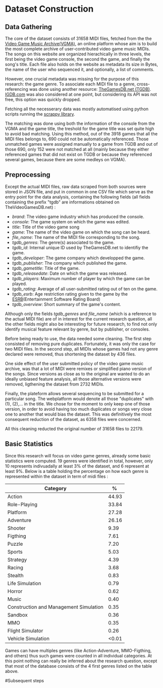 # Dataset Construction

## Data Gathering 
The core of the dataset consists of 31658 MIDI files, fetched from the the [Video Game Music Archive(VGMA)](https://vgmusic.com), an online platform whose aim is to build the most complete archive of user-contributed video game music MIDIs. The songs on this website are organized hierachically in three levels, the first being the video game console, the second the game, and finally the song's title. Each file also holds on the website as metadata its size in Bytes, the name of the user who sequenced it, and optionally, a list of comments.

However, one crucial metadata was missing for the purpose of this research: the game genre. To associate each MIDI file to a genre, cross-referencing was done using another resource: [TheGamesDB.net (TGDB)](http://thegamesdb.net/). [IGDB.com](https://www.igdb.com/) was also considered at one point, but considering its API was not free, this option was quickly dropped.

Fetching all the necesserary data was mostly automatised using python scripts running the [scrappy library](https://scrapy.org). 

The matching was done using both the information of the console from the VGMA and the game title, the treshold for the game title was set quite high to avoid bad matching. Using this method, out of the 3918 games that all the MIDI files belongs to, 690 could not be automatically referenced. Those unmatched games were assigned manually to a game from TGDB and out of those 690, only 152 were not matched at all (mainly because they either referenced games that did not exist on TGDB or because they referenced several games, because there are some medleys on VGMA).

## Preprocessing 
Except the actual MIDI files, raw data scraped from both sources were stored in JSON file, and put in common in one CSV file which serve as the entry point for the data analysis, containing the following fields (all fields containing the prefix "tgdb" are informations obtained on TheVideoGamesDB.net) : 
* _brand_: The video game industry which has produced the console.
* _console_: The game system on which the game was edited.
* _title_: Title of the video game song
* _game_: The name of the video game on which the song can be heard.
* _file\_name_: The name of the MIDI file corresponding to the song.
* _tgdb\_genres_: The genre(s) associated to the game.
* _tgdb\_id_: Internal unique ID used by TheGamesDB.net to identifiy the game.
* _tgdb\_developer_: The game company which developped the game.
* _tgdb\_publisher_: The company which published the game.
* _tgdb\_gametitle_: Title of the game.
* _tgdb\_releasedate_: Date on which the game was released.
* _tgdb\_players_: Maximum number of player by which the game can be played.
* _tgdb\_rating_: Average of all user-submitted rating out of ten on the game.
* _tgdb\_esrb_: Age restriction rating given to the game by the [ESRB](http://www.esrb.org)(Entertainment Software Rating Board)
* _tgdb\_overview_: Short summary of the game's content.

Although only the fields _tgdb\_genres_ and _file\_name_ (which is a reference to the actual MIDI file) are of in interest for the current research question, all the other fields might also be interesting for future research, to find not only identify musical feature relevant by genre, but by publisher, or consoles.

Before being ready to use, the data needed some cleaning. The first step consisted of removing pure duplicates. Fortunately, it was only the case for two MIDI files. In the second step, all MIDIs whose games had not any genre declared were removed, thus shortening the dataset by 436 files.

One side effect of the user submitted policy of the video game music archive, was that a lot of MIDI were remixes or simplified piano version of the songs. Since versions as close as to the original are wanted to do an ideally unbiased feature analysis, all those alternative versions were removed, ligthening the dataset from 2732 MIDIs.

Finally, the plateform allows several sequencing to be submitted for a particular song. The webplatform would denote all those "duplicates" with (1), (2),... in the title. We chose for the moment to only keep one of those version, in order to avoid having too much duplicates or songs very close one to another that would bias the dataset. This was definitively the most consequent reduction of the dataset, as 6358 files were concerned.

All this cleaning reducted the original number of 31658 files to 22179. 

## Basic Statistics
Since this research will focus on video game genres, already some basic statistics were computed. 19 genres were identified in total, however, only 10 represents indivuadally at least 3% of the dataset, and 6 represent at least 9%. Below is a table holding the percentage on how each genre is represented within the dataset in term of midi files : 

| Category | % |
| -------- | -------- |
| Action | 44.93 |
| Role-Playing | 33.84 |
| Platform | 27.28 |
| Adventure | 26.16 |
| Shooter | 9.39 |
| Figthing | 7.61 |
| Puzzle | 7.20 |
| Sports | 5.03 |
| Strategy | 4.39 |
| Racing | 3.68 |
| Stealth | 0.83 |
| Life Simulation | 0.79 |
| Horror | 0.62 |
| Music | 0.40 |
| Construction and Management Simulation | 0.35 |
| Sandbox | 0.36 |
| MMO | 0.35 |
| Flight Simulator | 0.26 |
| Vehicle Simulation | <0.01 |

Games can have multiples genres (like Action-Adventure, MMO-Figthing, and others) thus such games were counted in all individual categories. At this point nothing can really be inferred about the research question, except that most of the database consists of the 4 first genres listed on the table above. 

#Subsequent steps

